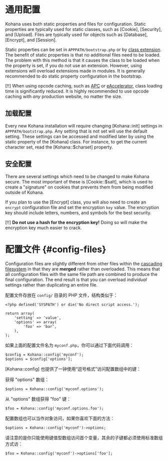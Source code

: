 # 通用配置

Kohana uses both static properties and files for configuration. Static properties are typically used for static classes, such as [Cookie], [Security], and [Upload]. Files are typically used for objects such as [Database], [Encrypt], and [Session].

Static properties can be set in `APPPATH/bootstrap.php` or by [class extension](using.autoloading#class-extension). The benefit of static properties is that no additional files need to be loaded. The problem with this method is that it causes the class to be loaded when the property is set, if you do not use an extension. However, using extensions will overload extensions made in modules. It is generally recommended to do static property configuration in the bootstrap.

[!!] When using opcode caching, such as [APC](http://php.net/apc) or [eAccelerator](http://eaccelerator.org/), class loading time is significantly reduced. It is highly recommended to use opcode caching with *any* production website, no matter the size.

## 加载配置

Every new Kohana installation will require changing [Kohana::init] settings in `APPPATH/bootstrap.php`. Any setting that is not set will use the default setting. These settings can be accessed and modified later by using the static property of the [Kohana] class. For instance, to get the current character set, read the [Kohana::$charset] property.

## 安全配置

There are several settings which need to be changed to make Kohana secure. The most important of these is [Cookie::$salt], which is used to create a "signature" on cookies that prevents them from being modified outside of Kohana.

If you plan to use the [Encrypt] class, you will also need to create an `encrypt` configuration file and set the encryption `key` value. The encryption key should include letters, numbers, and symbols for the best security.

[!!] **Do not use a hash for the encryption key!** Doing so will make the encryption key much easier to crack.

# 配置文件 {#config-files}

Configuration files are slightly different from other files within the [cascading filesystem](about.filesystem) in that they are **merged** rather than overloaded. This means that all configuration files with the same file path are combined to produce the final configuration. The end result is that you can overload *individual* settings rather than duplicating an entire file.

配置文件存放在 `config/` 目录的 PHP 文件，结构类似于：

    <?php defined('SYSPATH') or die('No direct script access.');

    return array(
        'setting' => 'value',
        'options' => array(
            'foo' => 'bar',
        ),
    );

如果上面的配置文件名为 `myconf.php`，你可以通过下面代码调用：

    $config = Kohana::config('myconf');
    $options = $config['options'];

[Kohana::config] 也提供了一钟使用“逗号格式”访问配置数组中的键：

获得 "options" 数组：

    $options = Kohana::config('myconf.options');

从 "options" 数组获得 "foo" 键：

    $foo = Kohana::config('myconf.options.foo');

配置数组也可以当作对象访问，如果你喜欢下面的方法：

    $options = Kohana::config('myconf')->options;

请注意的是你只能使用键值型数组访问首个变量，其余的子键都必须使用标准数组方式访：

    $foo = Kohana::config('myconf')->options['foo'];
